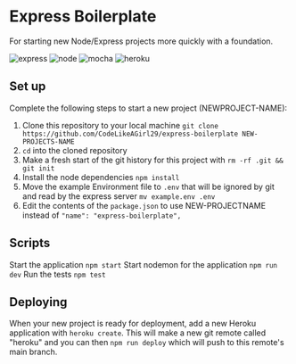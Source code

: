 # Express Boilerplate

For starting new Node/Express projects more quickly with a foundation.

![express](https://camo.githubusercontent.com/0a95585d6b3a07028298a45d60b85a1331358bc336549d64dbbc27977f1495f3/68747470733a2f2f696d672e736869656c64732e696f2f7374617469632f76313f7374796c653d666f722d7468652d6261646765266d6573736167653d4578707265737326636f6c6f723d303030303030266c6f676f3d45787072657373266c6f676f436f6c6f723d464646464646266c6162656c3d)
![node](https://img.shields.io/badge/Node.js-339933?style=for-the-badge&logo=nodedotjs&logoColor=white)
![mocha](https://img.shields.io/badge/Mocha-8D6748?style=for-the-badge&logo=Mocha&logoColor=white)
![heroku](https://camo.githubusercontent.com/19764c8c39927763a01a6468b533a874ecc23d80143f9ae260eec76b696c7d82/68747470733a2f2f696d672e736869656c64732e696f2f7374617469632f76313f7374796c653d666f722d7468652d6261646765266d6573736167653d4865726f6b7526636f6c6f723d343330303938266c6f676f3d4865726f6b75266c6f676f436f6c6f723d464646464646266c6162656c3d)

## Set up

Complete the following steps to start a new project (NEWPROJECT-NAME):

1. Clone this repository to your local machine `git clone https://github.com/CodeLikeAGirl29/express-boilerplate NEW-PROJECTS-NAME`
2. `cd` into the cloned repository
3. Make a fresh start of the git history for this project with
   `rm -rf .git && git init`
4. Install the node dependencies `npm install`
5. Move the example Environment file to `.env` that will be
   ignored by git and read by the express server `mv example.env .env`
6. Edit the contents of the `package.json` to use NEW-PROJECTNAME instead of `"name": "express-boilerplate",`

## Scripts

Start the application `npm start`
Start nodemon for the application `npm run dev`
Run the tests `npm test`

## Deploying

When your new project is ready for deployment, add a new Heroku
application with `heroku create`. This will make a new git
remote called "heroku" and you can then `npm run deploy` which
will push to this remote's main branch.
